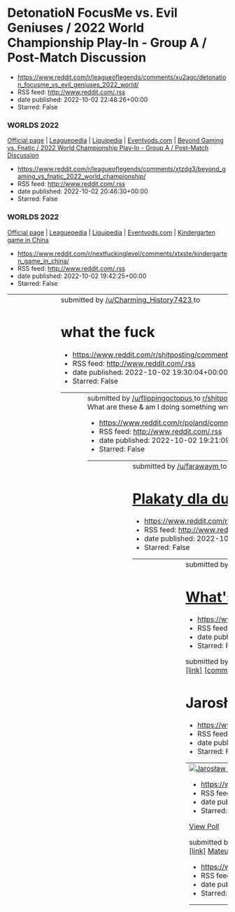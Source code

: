 # DetonatioN FocusMe vs. Evil Geniuses / 2022 World Championship Play-In - Group A / Post-Match Discussion
 - https://www.reddit.com/r/leagueoflegends/comments/xu2agc/detonation_focusme_vs_evil_geniuses_2022_world/
 - RSS feed: http://www.reddit.com/.rss
 - date published: 2022-10-02 22:48:26+00:00
 - Starred: False

<!-- SC_OFF --><div class="md"><h3>WORLDS 2022</h3> <p><a href="https://watch.lolesports.com/">Official page</a> | <a href="https://lol.fandom.com/wiki/2022_Season_World_Championship/Play-In">Leaguepedia</a> | <a href="https://liquipedia.net/leagueoflegends/World_Championship/2022">Liquipedia</a> | <a href="https://eventvods.com/featured/lol?utm_source=reddit&amp;utm_medium=subreddit&amp;utm_campaign=post_match_threads">Eventvods.com</a> | <a href="http://lol.gamepedia.com/New_To_League/Welcome"

# Beyond Gaming vs. Fnatic / 2022 World Championship Play-In - Group A / Post-Match Discussion
 - https://www.reddit.com/r/leagueoflegends/comments/xtzdg3/beyond_gaming_vs_fnatic_2022_world_championship/
 - RSS feed: http://www.reddit.com/.rss
 - date published: 2022-10-02 20:46:30+00:00
 - Starred: False

<!-- SC_OFF --><div class="md"><h3>WORLDS 2022</h3> <p><a href="https://watch.lolesports.com/">Official page</a> | <a href="https://lol.fandom.com/wiki/2022_Season_World_Championship/Play-In">Leaguepedia</a> | <a href="https://liquipedia.net/leagueoflegends/World_Championship/2022">Liquipedia</a> | <a href="https://eventvods.com/featured/lol?utm_source=reddit&amp;utm_medium=subreddit&amp;utm_campaign=post_match_threads">Eventvods.com</a> | <a href="http://lol.gamepedia.com/New_To_League/Welcome"

# Kindergarten game in China
 - https://www.reddit.com/r/nextfuckinglevel/comments/xtxste/kindergarten_game_in_china/
 - RSS feed: http://www.reddit.com/.rss
 - date published: 2022-10-02 19:42:25+00:00
 - Starred: False

<table> <tr><td> <a href="https://www.reddit.com/r/nextfuckinglevel/comments/xtxste/kindergarten_game_in_china/"> <img alt="Kindergarten game in China" src="https://external-preview.redd.it/GRbbirvIbHqkTXwXq5NbzINJXzc19e3wpSuQ4JT-2ks.png?width=320&amp;crop=smart&amp;auto=webp&amp;s=1e1c05de233e26daf8970d3f90057f33a0dfa0f8" title="Kindergarten game in China" /> </a> </td><td> &#32; submitted by &#32; <a href="https://www.reddit.com/user/Charming_History7423"> /u/Charming_History7423 </a> &#32; to

# what the fuck
 - https://www.reddit.com/r/shitposting/comments/xtxhrn/what_the_fuck/
 - RSS feed: http://www.reddit.com/.rss
 - date published: 2022-10-02 19:30:04+00:00
 - Starred: False

<table> <tr><td> <a href="https://www.reddit.com/r/shitposting/comments/xtxhrn/what_the_fuck/"> <img alt="what the fuck" src="https://preview.redd.it/9wudwwq82gr91.jpg?width=640&amp;crop=smart&amp;auto=webp&amp;s=8f28fdb2c731f85a13568bcdc219e23a39396b05" title="what the fuck" /> </a> </td><td> &#32; submitted by &#32; <a href="https://www.reddit.com/user/flippingoctopus"> /u/flippingoctopus </a> &#32; to &#32; <a href="https://www.reddit.com/r/shitposting/"> r/shitposting </a> <br /> <span><a hr

# What are these & am I doing something wrong?
 - https://www.reddit.com/r/poland/comments/xtxa1a/what_are_these_am_i_doing_something_wrong/
 - RSS feed: http://www.reddit.com/.rss
 - date published: 2022-10-02 19:21:09+00:00
 - Starred: False

<table> <tr><td> <a href="https://www.reddit.com/r/poland/comments/xtxa1a/what_are_these_am_i_doing_something_wrong/"> <img alt="What are these &amp; am I doing something wrong?" src="https://b.thumbs.redditmedia.com/-GjMpLMTIZwzzzEsfsWJRvv9-NP-XuFxU_aKmj4telo.jpg" title="What are these &amp; am I doing something wrong?" /> </a> </td><td> &#32; submitted by &#32; <a href="https://www.reddit.com/user/farawaym"> /u/farawaym </a> &#32; to &#32; <a href="https://www.reddit.com/r/poland/"> r/poland <

# Plakaty dla dumnych abstynentów i abstynentek
 - https://www.reddit.com/r/Polska/comments/xtx22d/plakaty_dla_dumnych_abstynentów_i_abstynentek/
 - RSS feed: http://www.reddit.com/.rss
 - date published: 2022-10-02 19:11:59+00:00
 - Starred: False

<table> <tr><td> <a href="https://www.reddit.com/r/Polska/comments/xtx22d/plakaty_dla_dumnych_abstynentów_i_abstynentek/"> <img alt="Plakaty dla dumnych abstynentów i abstynentek" src="https://b.thumbs.redditmedia.com/-wUcU9tPZXYYlAN6UtNOqhyu52ZKYM9GdZsotsxX9kg.jpg" title="Plakaty dla dumnych abstynentów i abstynentek" /> </a> </td><td> &#32; submitted by &#32; <a href="https://www.reddit.com/user/Olilord5020"> /u/Olilord5020 </a> &#32; to &#32; <a href="https://www.reddit.com/r/Polska/"> r/Pols

# What's it like being an atheist in Poland?
 - https://www.reddit.com/r/poland/comments/xtwyyg/whats_it_like_being_an_atheist_in_poland/
 - RSS feed: http://www.reddit.com/.rss
 - date published: 2022-10-02 19:08:48+00:00
 - Starred: False

&#32; submitted by &#32; <a href="https://www.reddit.com/user/vukr0nz"> /u/vukr0nz </a> &#32; to &#32; <a href="https://www.reddit.com/r/poland/"> r/poland </a> <br /> <span><a href="https://www.reddit.com/r/poland/comments/xtwyyg/whats_it_like_being_an_atheist_in_poland/">[link]</a></span> &#32; <span><a href="https://www.reddit.com/r/poland/comments/xtwyyg/whats_it_like_being_an_atheist_in_poland/">[comments]</a></span>

# Jarosław Kaczyński: Sikorski zostanie rozliczony, kiedy w Polsce zostanie przywrócona praworządność
 - https://www.reddit.com/r/Polska/comments/xtw1zf/jarosław_kaczyński_sikorski_zostanie_rozliczony/
 - RSS feed: http://www.reddit.com/.rss
 - date published: 2022-10-02 18:31:23+00:00
 - Starred: False

<table> <tr><td> <a href="https://www.reddit.com/r/Polska/comments/xtw1zf/jarosław_kaczyński_sikorski_zostanie_rozliczony/"> <img alt="Jarosław Kaczyński: Sikorski zostanie rozliczony, kiedy w Polsce zostanie przywrócona praworządność" src="https://external-preview.redd.it/VgMFsHjtEZpJHtTx-ScWzQ8fcCReV9CTVeL1WaKyCzI.jpg?width=640&amp;crop=smart&amp;auto=webp&amp;s=8c861fc35b144ccee0ef0834212e32747b6fe12d" title="Jarosław Kaczyński: Sikorski zostanie rozliczony, kiedy w Polsce zostanie przywrócon

# Jak często zmieniacie swoje telefony na nowsze/lepsze modele?
 - https://www.reddit.com/r/Polska/comments/xtvzma/jak_często_zmieniacie_swoje_telefony_na/
 - RSS feed: http://www.reddit.com/.rss
 - date published: 2022-10-02 18:28:47+00:00
 - Starred: False

<!-- SC_OFF --><div class="md"><p><a href="https://www.reddit.com/poll/xtvzma">View Poll</a></p> </div><!-- SC_ON --> &#32; submitted by &#32; <a href="https://www.reddit.com/user/Real-Lifeguard2889"> /u/Real-Lifeguard2889 </a> &#32; to &#32; <a href="https://www.reddit.com/r/Polska/"> r/Polska </a> <br /> <span><a href="https://www.reddit.com/r/Polska/comments/xtvzma/jak_często_zmieniacie_swoje_telefony_na/">[link]</a></span> &#32; <span><a href="https://www.reddit.com/r/Polska/comments/xtvzma/

# Mateusz Araszkiewicz ogłosił właśnie odejście z TVGRY [*]
 - https://www.reddit.com/r/TVGRYpl/comments/xtv4go/mateusz_araszkiewicz_ogłosił_właśnie_odejście_z/
 - RSS feed: http://www.reddit.com/.rss
 - date published: 2022-10-02 17:54:07+00:00
 - Starred: False

<table> <tr><td> <a href="https://www.reddit.com/r/TVGRYpl/comments/xtv4go/mateusz_araszkiewicz_ogłosił_właśnie_odejście_z/"> <img alt="Mateusz Araszkiewicz ogłosił właśnie odejście z TVGRY [*]" src="https://preview.redd.it/rej558ylkfr91.png?width=640&amp;crop=smart&amp;auto=webp&amp;s=819155cea0d08fc831e1533a5869959c25d8cd0d" title="Mateusz Araszkiewicz ogłosił właśnie odejście z TVGRY [*]" /> </a> </td><td> &#32; submitted by &#32; <a href="https://www.reddit.com/user/Eddie_The_White_Bear"> /u

# Holy shit...
 - https://www.reddit.com/r/Grimdank/comments/xtuyvp/holy_shit/
 - RSS feed: http://www.reddit.com/.rss
 - date published: 2022-10-02 17:47:56+00:00
 - Starred: False

&#32; submitted by &#32; <a href="https://www.reddit.com/user/Nick3xtreme"> /u/Nick3xtreme </a> &#32; to &#32; <a href="https://www.reddit.com/r/Grimdank/"> r/Grimdank </a> <br /> <span><a href="https://i.redd.it/73ixmep0kfr91.jpg">[link]</a></span> &#32; <span><a href="https://www.reddit.com/r/Grimdank/comments/xtuyvp/holy_shit/">[comments]</a></span>

# One reprimand, one five-second time penalty for Perez and he keeps the win
 - https://www.reddit.com/r/formula1/comments/xtuxe9/one_reprimand_one_fivesecond_time_penalty_for/
 - RSS feed: http://www.reddit.com/.rss
 - date published: 2022-10-02 17:46:12+00:00
 - Starred: False

<table> <tr><td> <a href="https://www.reddit.com/r/formula1/comments/xtuxe9/one_reprimand_one_fivesecond_time_penalty_for/"> <img alt="One reprimand, one five-second time penalty for Perez and he keeps the win" src="https://b.thumbs.redditmedia.com/XvFQC5EQgPt6_brmaNE336GlAkSeJM7JgresxGBYf2g.jpg" title="One reprimand, one five-second time penalty for Perez and he keeps the win" /> </a> </td><td> &#32; submitted by &#32; <a href="https://www.reddit.com/user/glenn1812"> /u/glenn1812 </a> &#32; to 

# Route is taking place in Kherson. Russian line has collapsed... AGAIN!
 - https://www.reddit.com/r/ukraine/comments/xtt8jy/route_is_taking_place_in_kherson_russian_line_has/
 - RSS feed: http://www.reddit.com/.rss
 - date published: 2022-10-02 16:37:08+00:00
 - Starred: False

<table> <tr><td> <a href="https://www.reddit.com/r/ukraine/comments/xtt8jy/route_is_taking_place_in_kherson_russian_line_has/"> <img alt="Route is taking place in Kherson. Russian line has collapsed... AGAIN!" src="https://preview.redd.it/jtwacexa7fr91.png?width=320&amp;crop=smart&amp;auto=webp&amp;s=2ff12137abc2f5d406310d882e59466fda3258ff" title="Route is taking place in Kherson. Russian line has collapsed... AGAIN!" /> </a> </td><td> &#32; submitted by &#32; <a href="https://www.reddit.com/us

# breaking news
 - https://www.reddit.com/r/whenthe/comments/xtt8is/breaking_news/
 - RSS feed: http://www.reddit.com/.rss
 - date published: 2022-10-02 16:37:06+00:00
 - Starred: False

<table> <tr><td> <a href="https://www.reddit.com/r/whenthe/comments/xtt8is/breaking_news/"> <img alt="breaking news" src="https://preview.redd.it/q1vf95uc7fr91.gif?width=320&amp;crop=smart&amp;s=0062ca76780a915c5868d51871050a791471b8a4" title="breaking news" /> </a> </td><td> &#32; submitted by &#32; <a href="https://www.reddit.com/user/martonon"> /u/martonon </a> &#32; to &#32; <a href="https://www.reddit.com/r/whenthe/"> r/whenthe </a> <br /> <span><a href="https://i.redd.it/q1vf95uc7fr91.gif"

# You get 100 million dollars, but you must make one species extinct. What do you do?
 - https://www.reddit.com/r/AskReddit/comments/xtrf1b/you_get_100_million_dollars_but_you_must_make_one/
 - RSS feed: http://www.reddit.com/.rss
 - date published: 2022-10-02 15:22:00+00:00
 - Starred: False

&#32; submitted by &#32; <a href="https://www.reddit.com/user/UltimateDiscordMod"> /u/UltimateDiscordMod </a> &#32; to &#32; <a href="https://www.reddit.com/r/AskReddit/"> r/AskReddit </a> <br /> <span><a href="https://www.reddit.com/r/AskReddit/comments/xtrf1b/you_get_100_million_dollars_but_you_must_make_one/">[link]</a></span> &#32; <span><a href="https://www.reddit.com/r/AskReddit/comments/xtrf1b/you_get_100_million_dollars_but_you_must_make_one/">[comments]</a></span>

# macie jakieś snaki????
 - https://www.reddit.com/r/okkolegauposledzony/comments/xtrdja/macie_jakieś_snaki/
 - RSS feed: http://www.reddit.com/.rss
 - date published: 2022-10-02 15:20:15+00:00
 - Starred: False

<table> <tr><td> <a href="https://www.reddit.com/r/okkolegauposledzony/comments/xtrdja/macie_jakieś_snaki/"> <img alt="macie jakieś snaki????" src="https://preview.redd.it/mz4fukh7ter91.png?width=640&amp;crop=smart&amp;auto=webp&amp;s=8114333f77683084c1f20548a796a739aa53cd72" title="macie jakieś snaki????" /> </a> </td><td> &#32; submitted by &#32; <a href="https://www.reddit.com/user/BavilGravlax"> /u/BavilGravlax </a> &#32; to &#32; <a href="https://www.reddit.com/r/okkolegauposledzony/"> r/ok

# they will be missed
 - https://www.reddit.com/r/memes/comments/xtr9sg/they_will_be_missed/
 - RSS feed: http://www.reddit.com/.rss
 - date published: 2022-10-02 15:15:33+00:00
 - Starred: False

<table> <tr><td> <a href="https://www.reddit.com/r/memes/comments/xtr9sg/they_will_be_missed/"> <img alt="they will be missed" src="https://preview.redd.it/m0a4ofttser91.jpg?width=320&amp;crop=smart&amp;auto=webp&amp;s=bd6592ba778fda150938f9b6500ab832aff51011" title="they will be missed" /> </a> </td><td> &#32; submitted by &#32; <a href="https://www.reddit.com/user/Chef_MungDaal"> /u/Chef_MungDaal </a> &#32; to &#32; <a href="https://www.reddit.com/r/memes/"> r/memes </a> <br /> <span><a href="

# Bike brake checks a car
 - https://www.reddit.com/r/IdiotsInCars/comments/xtqtut/bike_brake_checks_a_car/
 - RSS feed: http://www.reddit.com/.rss
 - date published: 2022-10-02 14:56:59+00:00
 - Starred: False

<table> <tr><td> <a href="https://www.reddit.com/r/IdiotsInCars/comments/xtqtut/bike_brake_checks_a_car/"> <img alt="Bike brake checks a car" src="https://external-preview.redd.it/SJ9MXkvWT2IOlhOOjajLiEPaTImTLqDBvndT-kdIobY.png?width=320&amp;crop=smart&amp;auto=webp&amp;s=b98f2e121f240abb1a95a82348a0243d53ad28bc" title="Bike brake checks a car" /> </a> </td><td> &#32; submitted by &#32; <a href="https://www.reddit.com/user/quizface"> /u/quizface </a> &#32; to &#32; <a href="https://www.reddit.co

# CRIKEY!
 - https://www.reddit.com/r/formuladank/comments/xtqtt6/crikey/
 - RSS feed: http://www.reddit.com/.rss
 - date published: 2022-10-02 14:56:55+00:00
 - Starred: False

<table> <tr><td> <a href="https://www.reddit.com/r/formuladank/comments/xtqtt6/crikey/"> <img alt="CRIKEY!" src="https://preview.redd.it/heqgdqdgper91.jpg?width=640&amp;crop=smart&amp;auto=webp&amp;s=dcb6f6f1f49f1a241d18c39a85c3888c82aeed26" title="CRIKEY!" /> </a> </td><td> &#32; submitted by &#32; <a href="https://www.reddit.com/user/rakmeister_12"> /u/rakmeister_12 </a> &#32; to &#32; <a href="https://www.reddit.com/r/formuladank/"> r/formuladank </a> <br /> <span><a href="https://i.redd.it/h

# ‘Where did they disappear to?’: Russian MP says 1.5 mln military uniforms are missing
 - https://www.reddit.com/r/worldnews/comments/xtqtq6/where_did_they_disappear_to_russian_mp_says_15/
 - RSS feed: http://www.reddit.com/.rss
 - date published: 2022-10-02 14:56:48+00:00
 - Starred: False

&#32; submitted by &#32; <a href="https://www.reddit.com/user/Straight_Ad2258"> /u/Straight_Ad2258 </a> &#32; to &#32; <a href="https://www.reddit.com/r/worldnews/"> r/worldnews </a> <br /> <span><a href="https://novayagazeta.eu/articles/2022/10/02/where-did-they-disappear-to-russian-local-pm-says-1-5-mln-military-uniforms-are-missing-news">[link]</a></span> &#32; <span><a href="https://www.reddit.com/r/worldnews/comments/xtqtq6/where_did_they_disappear_to_russian_mp_says_15/">[comments]</a></sp

# Showcase of a smart sprinkler putting out a fire.
 - https://www.reddit.com/r/interestingasfuck/comments/xtqt0s/showcase_of_a_smart_sprinkler_putting_out_a_fire/
 - RSS feed: http://www.reddit.com/.rss
 - date published: 2022-10-02 14:55:53+00:00
 - Starred: False

<table> <tr><td> <a href="https://www.reddit.com/r/interestingasfuck/comments/xtqt0s/showcase_of_a_smart_sprinkler_putting_out_a_fire/"> <img alt="Showcase of a smart sprinkler putting out a fire." src="https://external-preview.redd.it/2zPiM2Yvvb-J4S2ZDbKS3tmak08r4MNqjND-ugW5FKM.png?width=640&amp;crop=smart&amp;auto=webp&amp;s=099e035dc08e2605c880cf99975d4593afdd7230" title="Showcase of a smart sprinkler putting out a fire." /> </a> </td><td> &#32; submitted by &#32; <a href="https://www.reddit.

# Russell: "Schumacher's defending like its the race of his life, crikey"
 - https://www.reddit.com/r/formula1/comments/xtqsao/russell_schumachers_defending_like_its_the_race/
 - RSS feed: http://www.reddit.com/.rss
 - date published: 2022-10-02 14:54:57+00:00
 - Starred: False

&#32; submitted by &#32; <a href="https://www.reddit.com/user/magony"> /u/magony </a> &#32; to &#32; <a href="https://www.reddit.com/r/formula1/"> r/formula1 </a> <br /> <span><a href="https://streamja.com/yaqZo">[link]</a></span> &#32; <span><a href="https://www.reddit.com/r/formula1/comments/xtqsao/russell_schumachers_defending_like_its_the_race/">[comments]</a></span>

# Do Polish people consider France to be an ally?
 - https://www.reddit.com/r/poland/comments/xtpsgq/do_polish_people_consider_france_to_be_an_ally/
 - RSS feed: http://www.reddit.com/.rss
 - date published: 2022-10-02 14:10:52+00:00
 - Starred: False

&#32; submitted by &#32; <a href="https://www.reddit.com/user/muffbuster2"> /u/muffbuster2 </a> &#32; to &#32; <a href="https://www.reddit.com/r/poland/"> r/poland </a> <br /> <span><a href="https://www.reddit.com/r/poland/comments/xtpsgq/do_polish_people_consider_france_to_be_an_ally/">[link]</a></span> &#32; <span><a href="https://www.reddit.com/r/poland/comments/xtpsgq/do_polish_people_consider_france_to_be_an_ally/">[comments]</a></span>

# :(
 - https://www.reddit.com/r/shitposting/comments/xtpql7/_/
 - RSS feed: http://www.reddit.com/.rss
 - date published: 2022-10-02 14:08:36+00:00
 - Starred: False

<table> <tr><td> <a href="https://www.reddit.com/r/shitposting/comments/xtpql7/_/"> <img alt=":(" src="https://preview.redd.it/6xslq0pvger91.png?width=640&amp;crop=smart&amp;auto=webp&amp;s=3840f779755d0d76a051eaa30f2bc544080cd092" title=":(" /> </a> </td><td> &#32; submitted by &#32; <a href="https://www.reddit.com/user/Mikeisepicc"> /u/Mikeisepicc </a> &#32; to &#32; <a href="https://www.reddit.com/r/shitposting/"> r/shitposting </a> <br /> <span><a href="https://i.redd.it/6xslq0pvger91.png">[

# holesum
 - https://www.reddit.com/r/shitposting/comments/xtpe42/holesum/
 - RSS feed: http://www.reddit.com/.rss
 - date published: 2022-10-02 13:53:52+00:00
 - Starred: False

&#32; submitted by &#32; <a href="https://www.reddit.com/user/Shinzo_17"> /u/Shinzo_17 </a> &#32; to &#32; <a href="https://www.reddit.com/r/shitposting/"> r/shitposting </a> <br /> <span><a href="https://v.redd.it/9gfdbpc9eer91">[link]</a></span> &#32; <span><a href="https://www.reddit.com/r/shitposting/comments/xtpe42/holesum/">[comments]</a></span>

# Moderator w bazie
 - https://www.reddit.com/r/Polska_wpz/comments/xtpd8b/moderator_w_bazie/
 - RSS feed: http://www.reddit.com/.rss
 - date published: 2022-10-02 13:52:47+00:00
 - Starred: False

<table> <tr><td> <a href="https://www.reddit.com/r/Polska_wpz/comments/xtpd8b/moderator_w_bazie/"> <img alt="Moderator w bazie" src="https://preview.redd.it/oinw9gszder91.gif?width=216&amp;crop=smart&amp;s=3d3c7fd95142b3170bb373d0a6437b302285746e" title="Moderator w bazie" /> </a> </td><td> &#32; submitted by &#32; <a href="https://www.reddit.com/user/HappyAd6201"> /u/HappyAd6201 </a> &#32; to &#32; <a href="https://www.reddit.com/r/Polska_wpz/"> r/Polska_wpz </a> <br /> <span><a href="https://i

# Puro_irl
 - https://www.reddit.com/r/furry_irl/comments/xtosmt/puro_irl/
 - RSS feed: http://www.reddit.com/.rss
 - date published: 2022-10-02 13:26:48+00:00
 - Starred: False

<table> <tr><td> <a href="https://www.reddit.com/r/furry_irl/comments/xtosmt/puro_irl/"> <img alt="Puro_irl" src="https://preview.redd.it/899gaw5f9er91.jpg?width=640&amp;crop=smart&amp;auto=webp&amp;s=0c87ddada4e06fe52384fc0f1f4a3ed09b6df99c" title="Puro_irl" /> </a> </td><td> &#32; submitted by &#32; <a href="https://www.reddit.com/user/PuroTheBlackLatex"> /u/PuroTheBlackLatex </a> &#32; to &#32; <a href="https://www.reddit.com/r/furry_irl/"> r/furry_irl </a> <br /> <span><a href="https://i.red

# Bredni Kaczyńskiego ciąg dalszy. Tym razem oskarża lewicę o inwazję na Ukrainę
 - https://www.reddit.com/r/Polska/comments/xtnsys/bredni_kaczyńskiego_ciąg_dalszy_tym_razem_oskarża/
 - RSS feed: http://www.reddit.com/.rss
 - date published: 2022-10-02 12:39:17+00:00
 - Starred: False

<table> <tr><td> <a href="https://www.reddit.com/r/Polska/comments/xtnsys/bredni_kaczyńskiego_ciąg_dalszy_tym_razem_oskarża/"> <img alt="Bredni Kaczyńskiego ciąg dalszy. Tym razem oskarża lewicę o inwazję na Ukrainę" src="https://preview.redd.it/7e36v8r60er91.png?width=320&amp;crop=smart&amp;auto=webp&amp;s=b195bc463e5f88004c65b5497f9c06bbe9f175fb" title="Bredni Kaczyńskiego ciąg dalszy. Tym razem oskarża lewicę o inwazję na Ukrainę" /> </a> </td><td> &#32; submitted by &#32; <a href="https://ww

# Goodbye Damage Doomfist. You were the true embodiment of a fighting game character in Overwatch. Your combos will be remembered forever.
 - https://www.reddit.com/r/Overwatch/comments/xtnsk1/goodbye_damage_doomfist_you_were_the_true/
 - RSS feed: http://www.reddit.com/.rss
 - date published: 2022-10-02 12:38:44+00:00
 - Starred: False

<table> <tr><td> <a href="https://www.reddit.com/r/Overwatch/comments/xtnsk1/goodbye_damage_doomfist_you_were_the_true/"> <img alt="Goodbye Damage Doomfist. You were the true embodiment of a fighting game character in Overwatch. Your combos will be remembered forever." src="https://preview.redd.it/9abz0mxs0er91.jpg?width=640&amp;crop=smart&amp;auto=webp&amp;s=5ea1c3a6344e792e209dbda379249a0426089bac" title="Goodbye Damage Doomfist. You were the true embodiment of a fighting game character in Ove

# Loved Rebels - but come on animation team
 - https://www.reddit.com/r/PrequelMemes/comments/xtnglc/loved_rebels_but_come_on_animation_team/
 - RSS feed: http://www.reddit.com/.rss
 - date published: 2022-10-02 12:21:56+00:00
 - Starred: False

<table> <tr><td> <a href="https://www.reddit.com/r/PrequelMemes/comments/xtnglc/loved_rebels_but_come_on_animation_team/"> <img alt="Loved Rebels - but come on animation team" src="https://preview.redd.it/xiutumyuxdr91.jpg?width=640&amp;crop=smart&amp;auto=webp&amp;s=d784197b92f0bfe5bcf2dedb10711cf06de05795" title="Loved Rebels - but come on animation team" /> </a> </td><td> &#32; submitted by &#32; <a href="https://www.reddit.com/user/Donkey_Don"> /u/Donkey_Don </a> &#32; to &#32; <a href="http

# aborcja - moje myśli
 - https://www.reddit.com/r/Polska/comments/xtnfpw/aborcja_moje_myśli/
 - RSS feed: http://www.reddit.com/.rss
 - date published: 2022-10-02 12:20:49+00:00
 - Starred: False

<!-- SC_OFF --><div class="md"><p>hej, są to moje poglądy na temat aborcji i trochę takie wyżalenie się. ostatnia afera z ankietą i komentarzami o aborcji przypomniały mi pewną historię mojego wujka, długa historia ale ja nie o tym.</p> <p>Czy aborcja w ogóle powinna być według mnie? - tak, i to bardzo rozszerzona, do 16 tygodnia, za pozwoleniem (edit: napisałem to nawet nie wiem czemu, chodziło mi o tym by ojciec wiedział o aborcji, przepraszam bardzo) ojca (jeśli ojciec nadal jest z matką i dz

# It just hits different :(
 - https://www.reddit.com/r/memes/comments/xtnar3/it_just_hits_different/
 - RSS feed: http://www.reddit.com/.rss
 - date published: 2022-10-02 12:13:55+00:00
 - Starred: False

<table> <tr><td> <a href="https://www.reddit.com/r/memes/comments/xtnar3/it_just_hits_different/"> <img alt="It just hits different :(" src="https://preview.redd.it/dm1v0udfwdr91.jpg?width=320&amp;crop=smart&amp;auto=webp&amp;s=896f3636a52f612cc5a737e629e46ad6ae652f59" title="It just hits different :(" /> </a> </td><td> &#32; submitted by &#32; <a href="https://www.reddit.com/user/handsomtrain270"> /u/handsomtrain270 </a> &#32; to &#32; <a href="https://www.reddit.com/r/memes/"> r/memes </a> <br

# [Will Buxton] What’s the point in having wet tyres if wet race starts are always delayed by the FIA until the track is so dry you don’t need to use them?
 - https://www.reddit.com/r/formula1/comments/xtn8zn/will_buxton_whats_the_point_in_having_wet_tyres/
 - RSS feed: http://www.reddit.com/.rss
 - date published: 2022-10-02 12:11:24+00:00
 - Starred: False

<table> <tr><td> <a href="https://www.reddit.com/r/formula1/comments/xtn8zn/will_buxton_whats_the_point_in_having_wet_tyres/"> <img alt="[Will Buxton] What’s the point in having wet tyres if wet race starts are always delayed by the FIA until the track is so dry you don’t need to use them?" src="https://external-preview.redd.it/Zt-MtOxlqyWH1ttPIi08ZlidUZR1E4fNl4y3mocnrJ8.jpg?width=108&amp;crop=smart&amp;auto=webp&amp;s=4c75cdfdb4479f1f8065393019e8f7fedf283b97" title="[Will Buxton] What’s the poi

# Jak pozbyć się rowerzystów z chodników i jezdni?
 - https://www.reddit.com/r/Polska/comments/xtn6mm/jak_pozbyć_się_rowerzystów_z_chodników_i_jezdni/
 - RSS feed: http://www.reddit.com/.rss
 - date published: 2022-10-02 12:07:58+00:00
 - Starred: False

<table> <tr><td> <a href="https://www.reddit.com/r/Polska/comments/xtn6mm/jak_pozbyć_się_rowerzystów_z_chodników_i_jezdni/"> <img alt="Jak pozbyć się rowerzystów z chodników i jezdni?" src="https://preview.redd.it/r6eiu8wcvdr91.jpg?width=640&amp;crop=smart&amp;auto=webp&amp;s=662a2f6831c21645dd74a2d62e0fe25cf2b2fb40" title="Jak pozbyć się rowerzystów z chodników i jezdni?" /> </a> </td><td> &#32; submitted by &#32; <a href="https://www.reddit.com/user/ligoeris"> /u/ligoeris </a> &#32; to &#32; <

# [@adamcooperF1] . It's set to be a timed race and we won't get the full distance
 - https://www.reddit.com/r/formula1/comments/xtn65m/adamcooperf1_its_set_to_be_a_timed_race_and_we/
 - RSS feed: http://www.reddit.com/.rss
 - date published: 2022-10-02 12:07:16+00:00
 - Starred: False

<table> <tr><td> <a href="https://www.reddit.com/r/formula1/comments/xtn65m/adamcooperf1_its_set_to_be_a_timed_race_and_we/"> <img alt="[@adamcooperF1] . It's set to be a timed race and we won't get the full distance" src="https://external-preview.redd.it/ri3qnNlK-BMsU7tkt9nnOtn177231sSk6KeWKFLcatY.jpg?width=108&amp;crop=smart&amp;auto=webp&amp;s=9bf187edbf9843d73502c6c50f44c3b32155be17" title="[@adamcooperF1] . It's set to be a timed race and we won't get the full distance" /> </a> </td><td> &#

# When you are working for a Startup that cannot afford IDE licenses
 - https://www.reddit.com/r/ProgrammerHumor/comments/xtn292/when_you_are_working_for_a_startup_that_cannot/
 - RSS feed: http://www.reddit.com/.rss
 - date published: 2022-10-02 12:01:42+00:00
 - Starred: False

<table> <tr><td> <a href="https://www.reddit.com/r/ProgrammerHumor/comments/xtn292/when_you_are_working_for_a_startup_that_cannot/"> <img alt="When you are working for a Startup that cannot afford IDE licenses" src="https://preview.redd.it/re606h45udr91.gif?width=320&amp;crop=smart&amp;s=fbec3d9c414408fd8231683098736cdc33f35276" title="When you are working for a Startup that cannot afford IDE licenses" /> </a> </td><td> &#32; submitted by &#32; <a href="https://www.reddit.com/user/pjs_sudo"> /u/

# dzien swira
 - https://www.reddit.com/r/okkolegauposledzony/comments/xtmx83/dzien_swira/
 - RSS feed: http://www.reddit.com/.rss
 - date published: 2022-10-02 11:54:41+00:00
 - Starred: False

<table> <tr><td> <a href="https://www.reddit.com/r/okkolegauposledzony/comments/xtmx83/dzien_swira/"> <img alt="dzien swira" src="https://external-preview.redd.it/Qu1-F_Y79Ula3sxL51vuwyxpiJvUFVpCIaCTFwJ9vpk.png?width=640&amp;crop=smart&amp;auto=webp&amp;s=ab6a6f64e97a18ee59a7d58ff560a54c8bbf82e2" title="dzien swira" /> </a> </td><td> &#32; submitted by &#32; <a href="https://www.reddit.com/user/Mackelowsky"> /u/Mackelowsky </a> &#32; to &#32; <a href="https://www.reddit.com/r/okkolegauposledzony

# Nowy rekord 1h i 33min
 - https://www.reddit.com/r/Polska_wpz/comments/xtmura/nowy_rekord_1h_i_33min/
 - RSS feed: http://www.reddit.com/.rss
 - date published: 2022-10-02 11:50:53+00:00
 - Starred: False

<table> <tr><td> <a href="https://www.reddit.com/r/Polska_wpz/comments/xtmura/nowy_rekord_1h_i_33min/"> <img alt="Nowy rekord 1h i 33min" src="https://external-preview.redd.it/VaYkGLMBEyYdur_9yM9qJnvBhYqsY0zrbul-HLj_nto.png?width=640&amp;crop=smart&amp;auto=webp&amp;s=21aaaf1927130d8f79bca6d4d975c46dde6bcd28" title="Nowy rekord 1h i 33min" /> </a> </td><td> &#32; submitted by &#32; <a href="https://www.reddit.com/user/Joegamer123"> /u/Joegamer123 </a> &#32; to &#32; <a href="https://www.reddit.c

# 2022 Singapore Grand Prix - Race Discussion
 - https://www.reddit.com/r/formula1/comments/xtmrdn/2022_singapore_grand_prix_race_discussion/
 - RSS feed: http://www.reddit.com/.rss
 - date published: 2022-10-02 11:45:44+00:00
 - Starred: False

<!-- SC_OFF --><div class="md"><h3>ROUND 17: Singapore 🇸🇬</h3> <table><thead> <tr> <th align="center">FORMULA 1 SINGAPORE GRAND PRIX 2022</th> </tr> </thead><tbody> <tr> <td align="center">Fri 30 Sep - Sun 2 Oct</td> </tr> <tr> <td align="center">Singapore</td> </tr> </tbody></table> <table><thead> <tr> <th>Session</th> <th>UTC</th> </tr> </thead><tbody> <tr> <td>Free Practice 1</td> <td>Fri 10:00</td> </tr> <tr> <td>Free Practice 2</td> <td>Fri 13:00</td> </tr> <tr> <td>Free Practice 3</td> <td

# Może odrobinę spóźniony na imprezę ale chyba nadal śmieszne
 - https://www.reddit.com/r/Polska/comments/xtmmt6/może_odrobinę_spóźniony_na_imprezę_ale_chyba/
 - RSS feed: http://www.reddit.com/.rss
 - date published: 2022-10-02 11:39:00+00:00
 - Starred: False

<table> <tr><td> <a href="https://www.reddit.com/r/Polska/comments/xtmmt6/może_odrobinę_spóźniony_na_imprezę_ale_chyba/"> <img alt="Może odrobinę spóźniony na imprezę ale chyba nadal śmieszne" src="https://preview.redd.it/uyjcz717qdr91.jpg?width=640&amp;crop=smart&amp;auto=webp&amp;s=a47f1afe809238f25ecd6885458356ca81de1ade" title="Może odrobinę spóźniony na imprezę ale chyba nadal śmieszne" /> </a> </td><td> &#32; submitted by &#32; <a href="https://www.reddit.com/user/Key_Dealer_1762"> /u/Key_

# Kolega prosił żebym dodał
 - https://www.reddit.com/r/poland/comments/xtm3vq/kolega_prosił_żebym_dodał/
 - RSS feed: http://www.reddit.com/.rss
 - date published: 2022-10-02 11:08:45+00:00
 - Starred: False

<table> <tr><td> <a href="https://www.reddit.com/r/poland/comments/xtm3vq/kolega_prosił_żebym_dodał/"> <img alt="Kolega prosił żebym dodał" src="https://b.thumbs.redditmedia.com/_JB8zjC-z-cgek5Ng_MHYmIOJV2nxfA5X8QnqU_sJfU.jpg" title="Kolega prosił żebym dodał" /> </a> </td><td> &#32; to &#32; <a href="https://www.reddit.com/r/poland/"> r/poland </a> <br /> <span><a href="https://www.reddit.com/gallery/xtm3vq">[link]</a></span> &#32; <span><a href="https://www.reddit.com/r/poland/comments/xtm3vq/

# Nahida's E on Sumeru NPCs (via BLANK on Twitter)
 - https://www.reddit.com/r/Genshin_Impact_Leaks/comments/xtm1rg/nahidas_e_on_sumeru_npcs_via_blank_on_twitter/
 - RSS feed: http://www.reddit.com/.rss
 - date published: 2022-10-02 11:05:21+00:00
 - Starred: False

<table> <tr><td> <a href="https://www.reddit.com/r/Genshin_Impact_Leaks/comments/xtm1rg/nahidas_e_on_sumeru_npcs_via_blank_on_twitter/"> <img alt="Nahida's E on Sumeru NPCs (via BLANK on Twitter)" src="https://preview.redd.it/jgu88hz6kdr91.jpg?width=640&amp;crop=smart&amp;auto=webp&amp;s=08213fabf70daf4328ed9c080fcc39772406cd5e" title="Nahida's E on Sumeru NPCs (via BLANK on Twitter)" /> </a> </td><td> &#32; submitted by &#32; <a href="https://www.reddit.com/user/dillycat15"> /u/dillycat15 </a> 

# Drogie ziomeczki, ziomkinie, osoby o innej tożsamości ziomkowskiej
 - https://www.reddit.com/r/Polska/comments/xtlyl6/drogie_ziomeczki_ziomkinie_osoby_o_innej/
 - RSS feed: http://www.reddit.com/.rss
 - date published: 2022-10-02 11:00:19+00:00
 - Starred: False

<!-- SC_OFF --><div class="md"><p>Moderatorzy <a href="https://www.reddit.com/r/Polska">r/Polska</a> planują ankietę na temat niedawnych kontrowersyjnych zmian w interpretacji zasady o mowie nienawiści. Opcja by w tej ankiecie uczestniczyły tylko kobiety została odrzucona więc nie jestem pewien co do jej celu. Nie mogę z czystym sumieniem przykładać ręki do tego, żeby większość głosowała nad prawami człowieka dla mniejszości i z tego powodu odchodzę z pozycji moderatora.</p> <p>Próbowałem odłoży

# Nie byłeś na ostatnim Marszu Niepodległości? Nie? To nie nazywaj się polskim patriotą.
 - https://www.reddit.com/r/Polska/comments/xtly06/nie_byłeś_na_ostatnim_marszu_niepodległości_nie/
 - RSS feed: http://www.reddit.com/.rss
 - date published: 2022-10-02 10:59:46+00:00
 - Starred: False

<table> <tr><td> <a href="https://www.reddit.com/r/Polska/comments/xtly06/nie_byłeś_na_ostatnim_marszu_niepodległości_nie/"> <img alt="Nie byłeś na ostatnim Marszu Niepodległości? Nie? To nie nazywaj się polskim patriotą." src="https://preview.redd.it/2nj1b2n0jdr91.jpg?width=320&amp;crop=smart&amp;auto=webp&amp;s=75f5f9e57820eadb82083edf0ee8296005d0ba67" title="Nie byłeś na ostatnim Marszu Niepodległości? Nie? To nie nazywaj się polskim patriotą." /> </a> </td><td> &#32; submitted by &#32; <a hr

# Lokalne penerstwo
 - https://www.reddit.com/r/Polska/comments/xtljog/lokalne_penerstwo/
 - RSS feed: http://www.reddit.com/.rss
 - date published: 2022-10-02 10:35:23+00:00
 - Starred: False

<!-- SC_OFF --><div class="md"><p>Witam wszystkich ErPolaków</p> <p>Chcę się podzielić moimi odczuciami względem (jak to nazwałem w tytule) lokalnego penerstwa.</p> <p>A mianowicie: Jadę sobie autobusem podmiejskim z Kiekrza do Poznania, droga taka jak zawsze. Aż tu wchodzą jak to mówimy w Poznaniu &quot;penerzy&quot; (nie wiem czy w innych regionach Polski mówi się inaczej).No takie zapijaczone, ubrane w dresy, łyse typy. I od razu zaczynają gadać jacy to Ukraińcy są &quot;idiotami&quot;, &quot

# All 20 drivers together as Alonso celebrates his 350th Grand Prix start!
 - https://www.reddit.com/r/formula1/comments/xtlau8/all_20_drivers_together_as_alonso_celebrates_his/
 - RSS feed: http://www.reddit.com/.rss
 - date published: 2022-10-02 10:20:31+00:00
 - Starred: False

<table> <tr><td> <a href="https://www.reddit.com/r/formula1/comments/xtlau8/all_20_drivers_together_as_alonso_celebrates_his/"> <img alt="All 20 drivers together as Alonso celebrates his 350th Grand Prix start!" src="https://external-preview.redd.it/NNg9muXY372nY5RbUbD20tqE2OCm7WDGh6qWNwyevM8.jpg?width=640&amp;crop=smart&amp;auto=webp&amp;s=6365c4233ca38cfe32c7bf6c22d3120442a7d452" title="All 20 drivers together as Alonso celebrates his 350th Grand Prix start!" /> </a> </td><td> &#32; submitted 

# Footage showing execution of Armenian POWs undoubtedly authentic – [Armenian] Defense Ministry
 - https://www.reddit.com/r/europe/comments/xtl9pk/footage_showing_execution_of_armenian_pows/
 - RSS feed: http://www.reddit.com/.rss
 - date published: 2022-10-02 10:18:44+00:00
 - Starred: False

<table> <tr><td> <a href="https://www.reddit.com/r/europe/comments/xtl9pk/footage_showing_execution_of_armenian_pows/"> <img alt="Footage showing execution of Armenian POWs undoubtedly authentic – [Armenian] Defense Ministry" src="https://external-preview.redd.it/-gDFx0ivor0BT3_Cma04hHDVdvHKcFAmehAbe0RJpY0.jpg?width=640&amp;crop=smart&amp;auto=webp&amp;s=2cc2e9eac116dae94912efa711b8f21909f68301" title="Footage showing execution of Armenian POWs undoubtedly authentic – [Armenian] Defense Ministry

# It’s year 12. My longest ever game just begun. See you in 2000 years
 - https://www.reddit.com/r/eu4/comments/xtl7e2/its_year_12_my_longest_ever_game_just_begun_see/
 - RSS feed: http://www.reddit.com/.rss
 - date published: 2022-10-02 10:14:54+00:00
 - Starred: False

<table> <tr><td> <a href="https://www.reddit.com/r/eu4/comments/xtl7e2/its_year_12_my_longest_ever_game_just_begun_see/"> <img alt="It’s year 12. My longest ever game just begun. See you in 2000 years" src="https://preview.redd.it/pla54q17bdr91.jpg?width=640&amp;crop=smart&amp;auto=webp&amp;s=a768b0cc4b6f95e83df84d01bf0bac77c286c578" title="It’s year 12. My longest ever game just begun. See you in 2000 years" /> </a> </td><td> &#32; submitted by &#32; <a href="https://www.reddit.com/user/Dominus

# A za Tuska...
 - https://www.reddit.com/r/Polska/comments/xtl66a/a_za_tuska/
 - RSS feed: http://www.reddit.com/.rss
 - date published: 2022-10-02 10:12:59+00:00
 - Starred: False

<!-- SC_OFF --><div class="md"><p>Jak jest teraz, każdy wie i nie trzeba tego powtarzać, ale przy każdym głosie krytyki wobec obecnie rządzących pojawia się zawsze kilka głosów przypominających jak to źle było za Tuska. No właśnie, jak było za Tuska? Czy było tak źle, jak mówią? Czy było gorzej, jak twierdzą niektórzy? </p> <p>Jedną z opinii krytycznych wobec rządów platformy było to, jak to nie było żadnych podwyżek płac czy pensji minimalnej i, że &quot; nic nie dawali&quot;. Jak było w rzeczy

# Kolekcja prorosyjskich wypowiedzi Morawieckiego
 - https://www.reddit.com/r/Polska/comments/xtkld4/kolekcja_prorosyjskich_wypowiedzi_morawieckiego/
 - RSS feed: http://www.reddit.com/.rss
 - date published: 2022-10-02 09:39:45+00:00
 - Starred: False

<table> <tr><td> <a href="https://www.reddit.com/r/Polska/comments/xtkld4/kolekcja_prorosyjskich_wypowiedzi_morawieckiego/"> <img alt="Kolekcja prorosyjskich wypowiedzi Morawieckiego" src="https://preview.redd.it/16f1a18p4dr91.jpg?width=640&amp;crop=smart&amp;auto=webp&amp;s=77b1bd400a250699ea7686ca9d5ac7303db1d459" title="Kolekcja prorosyjskich wypowiedzi Morawieckiego" /> </a> </td><td> &#32; submitted by &#32; <a href="https://www.reddit.com/user/DoYouLike_Sand_AsIDo"> /u/DoYouLike_Sand_AsIDo

# girl gets stuck in a washer doing a dare
 - https://www.reddit.com/r/facepalm/comments/xtkgfe/girl_gets_stuck_in_a_washer_doing_a_dare/
 - RSS feed: http://www.reddit.com/.rss
 - date published: 2022-10-02 09:31:41+00:00
 - Starred: False

<table> <tr><td> <a href="https://www.reddit.com/r/facepalm/comments/xtkgfe/girl_gets_stuck_in_a_washer_doing_a_dare/"> <img alt="girl gets stuck in a washer doing a dare" src="https://external-preview.redd.it/q7xIhT8d6aJgBR0nqNwAOJoKFLVX01tOR_uwLfPToAQ.png?width=320&amp;crop=smart&amp;auto=webp&amp;s=f41ad8d7033046fb81625545b50e4e194a592e21" title="girl gets stuck in a washer doing a dare" /> </a> </td><td> &#32; submitted by &#32; <a href="https://www.reddit.com/user/Ok-Turnip-9406"> /u/Ok-Tur

# Rusofobia
 - https://www.reddit.com/r/Polska/comments/xtkg0v/rusofobia/
 - RSS feed: http://www.reddit.com/.rss
 - date published: 2022-10-02 09:31:07+00:00
 - Starred: False

<!-- SC_OFF --><div class="md"><p>Dlaczego zawsze jak czytam/oglądam filmiki na temat wojny w internecie to widzę wylew rusofobii w komentarzach? A jak ktoś pisze że zwykli obywatele przecież nie mają wpływu na to co odwala ich dyktator to zostaje zwyzywany od ruskiego trolla? I tutaj pewnie pojawią się komentarze że większość Rusków popiera putina i wojnę, tak samo można powiedzieć że większość Polaków głosowała na PIS i co to znaczy że WSZYSCY w Polsce popierają rządy PiSu? No nie I ktoś mówił

# characterial representation > aesthetic representation
 - https://www.reddit.com/r/dankmemes/comments/xtk50g/characterial_representation_aesthetic/
 - RSS feed: http://www.reddit.com/.rss
 - date published: 2022-10-02 09:13:07+00:00
 - Starred: False

<table> <tr><td> <a href="https://www.reddit.com/r/dankmemes/comments/xtk50g/characterial_representation_aesthetic/"> <img alt="characterial representation &gt; aesthetic representation" src="https://preview.redd.it/e1fdbvcxzcr91.png?width=640&amp;crop=smart&amp;auto=webp&amp;s=9fb87647d89c8862e4d41936e0064fcc5850184b" title="characterial representation &gt; aesthetic representation" /> </a> </td><td> &#32; submitted by &#32; <a href="https://www.reddit.com/user/Yellogre"> /u/Yellogre </a> &#32;

# ankieta na temat moderatorów r/polska
 - https://www.reddit.com/r/Polska/comments/xtjrs6/ankieta_na_temat_moderatorów_rpolska/
 - RSS feed: http://www.reddit.com/.rss
 - date published: 2022-10-02 08:50:07+00:00
 - Starred: False

<!-- SC_OFF --><div class="md"><p>Co powinno się zrobić z moderatorami R/Polska po ostatniej aferze z komentarzami pod ankietą nt. Aborcji? * - wyjaśnienie Znaleźć najbardziej odpowiedzialnych* - czyli ci którzy najwięcej dali shadowbanów i usunęli komentarze</p> <p><a href="https://www.reddit.com/poll/xtjrs6">View Poll</a></p> </div><!-- SC_ON --> &#32; submitted by &#32; <a href="https://www.reddit.com/user/sierpc"> /u/sierpc </a> &#32; to &#32; <a href="https://www.reddit.com/r/Polska/"> r/Po

# 🇮🇳🇮🇳🇮🇳 stronks
 - https://www.reddit.com/r/memes/comments/xtjo1x/stronks/
 - RSS feed: http://www.reddit.com/.rss
 - date published: 2022-10-02 08:43:16+00:00
 - Starred: False

<table> <tr><td> <a href="https://www.reddit.com/r/memes/comments/xtjo1x/stronks/"> <img alt="🇮🇳🇮🇳🇮🇳 stronks" src="https://preview.redd.it/8o8wx1euucr91.jpg?width=640&amp;crop=smart&amp;auto=webp&amp;s=a40cda68477f2bfaee6d262ec3692f87d6d7a4c8" title="🇮🇳🇮🇳🇮🇳 stronks" /> </a> </td><td> &#32; submitted by &#32; <a href="https://www.reddit.com/user/maq99"> /u/maq99 </a> &#32; to &#32; <a href="https://www.reddit.com/r/memes/"> r/memes </a> <br /> <span><a href="https://i.redd.it/8o8wx1euucr91.jpg">[

# whenthe
 - https://www.reddit.com/r/whenthe/comments/xtjiyn/whenthe/
 - RSS feed: http://www.reddit.com/.rss
 - date published: 2022-10-02 08:34:26+00:00
 - Starred: False

<table> <tr><td> <a href="https://www.reddit.com/r/whenthe/comments/xtjiyn/whenthe/"> <img alt="whenthe" src="https://preview.redd.it/u50xtys0tcr91.gif?width=320&amp;crop=smart&amp;s=ae67f17fbf4e906962abd7152969196a2177eaba" title="whenthe" /> </a> </td><td> &#32; submitted by &#32; <a href="https://www.reddit.com/user/Adorable_Emu_6830"> /u/Adorable_Emu_6830 </a> &#32; to &#32; <a href="https://www.reddit.com/r/whenthe/"> r/whenthe </a> <br /> <span><a href="https://i.redd.it/u50xtys0tcr91.gif"

# Mobile game ads ☕
 - https://www.reddit.com/r/shitposting/comments/xtjg8q/mobile_game_ads/
 - RSS feed: http://www.reddit.com/.rss
 - date published: 2022-10-02 08:29:56+00:00
 - Starred: False

<table> <tr><td> <a href="https://www.reddit.com/r/shitposting/comments/xtjg8q/mobile_game_ads/"> <img alt="Mobile game ads ☕" src="https://external-preview.redd.it/oAhCM5VTz399Y-gRJRXKUs6F-D2nsmd-XgojK9HDkOM.png?width=640&amp;crop=smart&amp;auto=webp&amp;s=b811e776aad49480159d894fa762b64e010ecc99" title="Mobile game ads ☕" /> </a> </td><td> &#32; submitted by &#32; <a href="https://www.reddit.com/user/Moanin123456789"> /u/Moanin123456789 </a> &#32; to &#32; <a href="https://www.reddit.com/r/shi

# Fajny widok
 - https://www.reddit.com/r/Polska_wpz/comments/xtjdmc/fajny_widok/
 - RSS feed: http://www.reddit.com/.rss
 - date published: 2022-10-02 08:25:11+00:00
 - Starred: False

<table> <tr><td> <a href="https://www.reddit.com/r/Polska_wpz/comments/xtjdmc/fajny_widok/"> <img alt="Fajny widok" src="https://preview.redd.it/jzhncb7frcr91.png?width=320&amp;crop=smart&amp;auto=webp&amp;s=ed599c18e6606c0c37d72ff5e92e8a1abbfb308f" title="Fajny widok" /> </a> </td><td> &#32; submitted by &#32; <a href="https://www.reddit.com/user/MrRemus4nt"> /u/MrRemus4nt </a> &#32; to &#32; <a href="https://www.reddit.com/r/Polska_wpz/"> r/Polska_wpz </a> <br /> <span><a href="https://i.redd.

# The people have spoken.
 - https://www.reddit.com/r/goodanimemes/comments/xtj7bc/the_people_have_spoken/
 - RSS feed: http://www.reddit.com/.rss
 - date published: 2022-10-02 08:13:52+00:00
 - Starred: False

&#32; submitted by &#32; <a href="https://www.reddit.com/user/BakuretsuCo"> /u/BakuretsuCo </a> &#32; to &#32; <a href="https://www.reddit.com/r/goodanimemes/"> r/goodanimemes </a> <br /> <span><a href="https://i.redd.it/vo57vib6pcr91.png">[link]</a></span> &#32; <span><a href="https://www.reddit.com/r/goodanimemes/comments/xtj7bc/the_people_have_spoken/">[comments]</a></span>

# Odwiedziłem dzisiaj nasz piękny Bałtyk i mogę potwierdzić że węgiel że Szwecji już płynie. Sasin nie zawiódł!
 - https://www.reddit.com/r/Polska/comments/xtj0s1/odwiedziłem_dzisiaj_nasz_piękny_bałtyk_i_mogę/
 - RSS feed: http://www.reddit.com/.rss
 - date published: 2022-10-02 08:02:35+00:00
 - Starred: False

<table> <tr><td> <a href="https://www.reddit.com/r/Polska/comments/xtj0s1/odwiedziłem_dzisiaj_nasz_piękny_bałtyk_i_mogę/"> <img alt="Odwiedziłem dzisiaj nasz piękny Bałtyk i mogę potwierdzić że węgiel że Szwecji już płynie. Sasin nie zawiódł!" src="https://preview.redd.it/0jqebs1lncr91.jpg?width=640&amp;crop=smart&amp;auto=webp&amp;s=b1042f2e111569647d0f9658360453ada649746d" title="Odwiedziłem dzisiaj nasz piękny Bałtyk i mogę potwierdzić że węgiel że Szwecji już płynie. Sasin nie zawiódł!" /> <

# Nahida's burst range, via Thereallo
 - https://www.reddit.com/r/Genshin_Impact_Leaks/comments/xtj05d/nahidas_burst_range_via_thereallo/
 - RSS feed: http://www.reddit.com/.rss
 - date published: 2022-10-02 08:01:31+00:00
 - Starred: False

<table> <tr><td> <a href="https://www.reddit.com/r/Genshin_Impact_Leaks/comments/xtj05d/nahidas_burst_range_via_thereallo/"> <img alt="Nahida's burst range, via Thereallo" src="https://preview.redd.it/py2uy7fcncr91.jpg?width=640&amp;crop=smart&amp;auto=webp&amp;s=395c1fa97980d824b27f55a4c9cdc83833e4c9c9" title="Nahida's burst range, via Thereallo" /> </a> </td><td> &#32; submitted by &#32; <a href="https://www.reddit.com/user/lloydschreave"> /u/lloydschreave </a> &#32; to &#32; <a href="https://

# Well that escalate quickly
 - https://www.reddit.com/r/2visegrad4you/comments/xtiw2w/well_that_escalate_quickly/
 - RSS feed: http://www.reddit.com/.rss
 - date published: 2022-10-02 07:54:23+00:00
 - Starred: False

<table> <tr><td> <a href="https://www.reddit.com/r/2visegrad4you/comments/xtiw2w/well_that_escalate_quickly/"> <img alt="Well that escalate quickly" src="https://preview.redd.it/dxpo1tg4mcr91.jpg?width=640&amp;crop=smart&amp;auto=webp&amp;s=ce507dbd7a4025f2cf337982430f6a9143cdb332" title="Well that escalate quickly" /> </a> </td><td> &#32; submitted by &#32; <a href="https://www.reddit.com/user/matoshisakamoto"> /u/matoshisakamoto </a> &#32; to &#32; <a href="https://www.reddit.com/r/2visegrad4y

# Oho, r/Polska.
 - https://www.reddit.com/r/poland/comments/xti894/oho_rpolska/
 - RSS feed: http://www.reddit.com/.rss
 - date published: 2022-10-02 07:12:38+00:00
 - Starred: False

<table> <tr><td> <a href="https://www.reddit.com/r/poland/comments/xti894/oho_rpolska/"> <img alt="Oho, r/Polska." src="https://preview.redd.it/078uo7coecr91.jpg?width=640&amp;crop=smart&amp;auto=webp&amp;s=97c65b09657eb0d29f2b263a27e1da72fd1c0fec" title="Oho, r/Polska." /> </a> </td><td> &#32; submitted by &#32; <a href="https://www.reddit.com/user/Pale-Office-133"> /u/Pale-Office-133 </a> &#32; to &#32; <a href="https://www.reddit.com/r/poland/"> r/poland </a> <br /> <span><a href="https://i.r

# Luke Skywalker chyba wcisnął niewłaściwy język w translatorze (prawidłowe tłumaczenie zwrotu ''May the Force be with you'' powinno brzmieć ''Хай буде з тобою Сила'')
 - https://www.reddit.com/r/Polska/comments/xti2et/luke_skywalker_chyba_wcisnął_niewłaściwy_język_w/
 - RSS feed: http://www.reddit.com/.rss
 - date published: 2022-10-02 07:03:02+00:00
 - Starred: False

<table> <tr><td> <a href="https://www.reddit.com/r/Polska/comments/xti2et/luke_skywalker_chyba_wcisnął_niewłaściwy_język_w/"> <img alt="Luke Skywalker chyba wcisnął niewłaściwy język w translatorze (prawidłowe tłumaczenie zwrotu ''May the Force be with you'' powinno brzmieć ''Хай буде з тобою Сила'')" src="https://preview.redd.it/9nq3smrvacr91.jpg?width=640&amp;crop=smart&amp;auto=webp&amp;s=c461026d0a306a831e85ff437f0ced6391532117" title="Luke Skywalker chyba wcisnął niewłaściwy język w transla

# 20 milionów kopii Cyberpunk 2077 już sprzedanych. Jak wam się podoba Edgerunners? Dużo tam słyszeć piosenek po polsku, i na dodatek Dawid Podsiadło!
 - https://www.reddit.com/r/Polska/comments/xthryz/20_milionów_kopii_cyberpunk_2077_już_sprzedanych/
 - RSS feed: http://www.reddit.com/.rss
 - date published: 2022-10-02 06:45:33+00:00
 - Starred: False

<table> <tr><td> <a href="https://www.reddit.com/r/Polska/comments/xthryz/20_milionów_kopii_cyberpunk_2077_już_sprzedanych/"> <img alt="20 milionów kopii Cyberpunk 2077 już sprzedanych. Jak wam się podoba Edgerunners? Dużo tam słyszeć piosenek po polsku, i na dodatek Dawid Podsiadło!" src="https://external-preview.redd.it/U47vamz47uNMbWQOoH-15wCLN7hSGIWfg7Do3ALLL6E.jpg?width=320&amp;crop=smart&amp;auto=webp&amp;s=cbdef595bc5e19940c5483f2c30e719520d08cef" title="20 milionów kopii Cyberpunk 2077 j

# Nahida’s NPC passive gameplay via Daily_Nahida
 - https://www.reddit.com/r/Genshin_Impact_Leaks/comments/xthnr8/nahidas_npc_passive_gameplay_via_daily_nahida/
 - RSS feed: http://www.reddit.com/.rss
 - date published: 2022-10-02 06:38:07+00:00
 - Starred: False

<table> <tr><td> <a href="https://www.reddit.com/r/Genshin_Impact_Leaks/comments/xthnr8/nahidas_npc_passive_gameplay_via_daily_nahida/"> <img alt="Nahida’s NPC passive gameplay via Daily_Nahida" src="https://external-preview.redd.it/PUV6JKl5Ilw80gweW29-gD8it40f1iq9Qh4qESOUY08.png?width=640&amp;crop=smart&amp;auto=webp&amp;s=34c3307636a542b5d3bd078663006fca9d516d30" title="Nahida’s NPC passive gameplay via Daily_Nahida" /> </a> </td><td> &#32; submitted by &#32; <a href="https://www.reddit.com/us

# Possible changes to nahida’s dendro application via hxg_diluc
 - https://www.reddit.com/r/Genshin_Impact_Leaks/comments/xthlkj/possible_changes_to_nahidas_dendro_application/
 - RSS feed: http://www.reddit.com/.rss
 - date published: 2022-10-02 06:34:29+00:00
 - Starred: False

<table> <tr><td> <a href="https://www.reddit.com/r/Genshin_Impact_Leaks/comments/xthlkj/possible_changes_to_nahidas_dendro_application/"> <img alt="Possible changes to nahida’s dendro application via hxg_diluc" src="https://b.thumbs.redditmedia.com/1XhWpfw-bf5uIbxK9diFnyq4LuPnIR8ka9Y4VmyhRPE.jpg" title="Possible changes to nahida’s dendro application via hxg_diluc" /> </a> </td><td> &#32; submitted by &#32; <a href="https://www.reddit.com/user/Delicious_Start_6674"> /u/Delicious_Start_6674 </a> 

# map info via Uncle Lu
 - https://www.reddit.com/r/Genshin_Impact_Leaks/comments/xthe04/map_info_via_uncle_lu/
 - RSS feed: http://www.reddit.com/.rss
 - date published: 2022-10-02 06:22:18+00:00
 - Starred: False

<table> <tr><td> <a href="https://www.reddit.com/r/Genshin_Impact_Leaks/comments/xthe04/map_info_via_uncle_lu/"> <img alt="map info via Uncle Lu" src="https://preview.redd.it/9o7wavpo5cr91.jpg?width=640&amp;crop=smart&amp;auto=webp&amp;s=d0d5cff3f1150f12cc07fb0a735376d353634336" title="map info via Uncle Lu" /> </a> </td><td> &#32; submitted by &#32; <a href="https://www.reddit.com/user/No-Lifeguard4399"> /u/No-Lifeguard4399 </a> &#32; to &#32; <a href="https://www.reddit.com/r/Genshin_Impact_Le

# Me_irl
 - https://www.reddit.com/r/me_irl/comments/xtggff/me_irl/
 - RSS feed: http://www.reddit.com/.rss
 - date published: 2022-10-02 05:29:10+00:00
 - Starred: False

<table> <tr><td> <a href="https://www.reddit.com/r/me_irl/comments/xtggff/me_irl/"> <img alt="Me_irl" src="https://preview.redd.it/u4qfzhw5wbr91.jpg?width=320&amp;crop=smart&amp;auto=webp&amp;s=2a062f84b5f15da7696d9e665ba60acfa43db96c" title="Me_irl" /> </a> </td><td> &#32; submitted by &#32; <a href="https://www.reddit.com/user/BrightFusee95"> /u/BrightFusee95 </a> &#32; to &#32; <a href="https://www.reddit.com/r/me_irl/"> r/me_irl </a> <br /> <span><a href="https://i.redd.it/u4qfzhw5wbr91.jpg"

# law before hoes
 - https://www.reddit.com/r/shitposting/comments/xtgdf5/law_before_hoes/
 - RSS feed: http://www.reddit.com/.rss
 - date published: 2022-10-02 05:24:27+00:00
 - Starred: False

<table> <tr><td> <a href="https://www.reddit.com/r/shitposting/comments/xtgdf5/law_before_hoes/"> <img alt="law before hoes" src="https://external-preview.redd.it/_vAU_BIsVEsD7HZuSf-2s6Yjw2AknbeLvDPDKZM7UWs.png?width=640&amp;crop=smart&amp;auto=webp&amp;s=1d0225dc3e85a505137dcbf0638d34a67b187eb9" title="law before hoes" /> </a> </td><td> &#32; submitted by &#32; <a href="https://www.reddit.com/user/ArateshaNungastori"> /u/ArateshaNungastori </a> &#32; to &#32; <a href="https://www.reddit.com/r/s

# Czech here, just found out that Slovakia, brother to Czech Republic, betrayed us. Will you, nation of Poland, our cousins, accept my un-official invite to be our brothers instead?
 - https://www.reddit.com/r/poland/comments/xtg9t3/czech_here_just_found_out_that_slovakia_brother/
 - RSS feed: http://www.reddit.com/.rss
 - date published: 2022-10-02 05:18:49+00:00
 - Starred: False

<!-- SC_OFF --><div class="md"><p>Just found out that most of Slovakia preffers Russia over Ukraine. It's not the first time Slovakia betrayed us, but Poland was mostly on the good side as far as i know. So do you want to upgrade from Cousins to Brothers? No advantage, just a peace of mind.</p> </div><!-- SC_ON --> &#32; submitted by &#32; <a href="https://www.reddit.com/user/WroooooooM"> /u/WroooooooM </a> &#32; to &#32; <a href="https://www.reddit.com/r/poland/"> r/poland </a> <br /> <span><a 

# dolphin 🐬
 - https://www.reddit.com/r/shitposting/comments/xtg6z1/dolphin/
 - RSS feed: http://www.reddit.com/.rss
 - date published: 2022-10-02 05:14:21+00:00
 - Starred: False

&#32; submitted by &#32; <a href="https://www.reddit.com/user/MonMonMelody"> /u/MonMonMelody </a> &#32; to &#32; <a href="https://www.reddit.com/r/shitposting/"> r/shitposting </a> <br /> <span><a href="https://v.redd.it/0boowj9ktbr91">[link]</a></span> &#32; <span><a href="https://www.reddit.com/r/shitposting/comments/xtg6z1/dolphin/">[comments]</a></span>

# cursed typings
 - https://www.reddit.com/r/cursedcomments/comments/xtfw7e/cursed_typings/
 - RSS feed: http://www.reddit.com/.rss
 - date published: 2022-10-02 04:57:49+00:00
 - Starred: False

<table> <tr><td> <a href="https://www.reddit.com/r/cursedcomments/comments/xtfw7e/cursed_typings/"> <img alt="cursed typings" src="https://preview.redd.it/91387dzhqbr91.png?width=320&amp;crop=smart&amp;auto=webp&amp;s=3d5ab19771a08fc4c391814a40d79c939e117d48" title="cursed typings" /> </a> </td><td> &#32; submitted by &#32; <a href="https://www.reddit.com/user/september_reign"> /u/september_reign </a> &#32; to &#32; <a href="https://www.reddit.com/r/cursedcomments/"> r/cursedcomments </a> <br />

# You ask a Redditor what he finds unattractive starter pack
 - https://www.reddit.com/r/starterpacks/comments/xtfeuy/you_ask_a_redditor_what_he_finds_unattractive/
 - RSS feed: http://www.reddit.com/.rss
 - date published: 2022-10-02 04:30:15+00:00
 - Starred: False

<table> <tr><td> <a href="https://www.reddit.com/r/starterpacks/comments/xtfeuy/you_ask_a_redditor_what_he_finds_unattractive/"> <img alt="You ask a Redditor what he finds unattractive starter pack" src="https://preview.redd.it/nuzm904olbr91.jpg?width=640&amp;crop=smart&amp;auto=webp&amp;s=b8178ff2160ef72dd01db6f820412a19ea0c6fde" title="You ask a Redditor what he finds unattractive starter pack" /> </a> </td><td> &#32; submitted by &#32; <a href="https://www.reddit.com/user/crack-head-party"> /

# Father of the year award🥇 goes to this guy and also while you’re up here… here’s your worst husband award 🥉 🤣
 - https://www.reddit.com/r/funny/comments/xtelhp/father_of_the_year_award_goes_to_this_guy_and/
 - RSS feed: http://www.reddit.com/.rss
 - date published: 2022-10-02 03:46:25+00:00
 - Starred: False

<table> <tr><td> <a href="https://www.reddit.com/r/funny/comments/xtelhp/father_of_the_year_award_goes_to_this_guy_and/"> <img alt="Father of the year award🥇 goes to this guy and also while you’re up here… here’s your worst husband award 🥉 🤣" src="https://external-preview.redd.it/9LGFjYydsHkBfDW4yfg1b4aDLz7VvlJq-_1HJtFDT3s.png?width=640&amp;crop=smart&amp;auto=webp&amp;s=7cd1e1857207145c3be52d77a8cfd14ba6fb0873" title="Father of the year award🥇 goes to this guy and also while you’re up here… her

# If paladins no longer need gods, then why do clerics?
 - https://www.reddit.com/r/dndmemes/comments/xtd20q/if_paladins_no_longer_need_gods_then_why_do/
 - RSS feed: http://www.reddit.com/.rss
 - date published: 2022-10-02 02:25:33+00:00
 - Starred: False

<table> <tr><td> <a href="https://www.reddit.com/r/dndmemes/comments/xtd20q/if_paladins_no_longer_need_gods_then_why_do/"> <img alt="If paladins no longer need gods, then why do clerics?" src="https://preview.redd.it/52ujcusvyar91.png?width=640&amp;crop=smart&amp;auto=webp&amp;s=d9a5628e527112c957151bad00ec97cab3749bd3" title="If paladins no longer need gods, then why do clerics?" /> </a> </td><td> &#32; submitted by &#32; <a href="https://www.reddit.com/user/hay-yew-guise"> /u/hay-yew-guise </a

# am I just crazy? It wasnt just this sub that pressured me.
 - https://www.reddit.com/r/shitposting/comments/xtcp5s/am_i_just_crazy_it_wasnt_just_this_sub_that/
 - RSS feed: http://www.reddit.com/.rss
 - date published: 2022-10-02 02:07:40+00:00
 - Starred: False

<table> <tr><td> <a href="https://www.reddit.com/r/shitposting/comments/xtcp5s/am_i_just_crazy_it_wasnt_just_this_sub_that/"> <img alt="am I just crazy? It wasnt just this sub that pressured me." src="https://preview.redd.it/h5ur8yr5war91.png?width=640&amp;crop=smart&amp;auto=webp&amp;s=821dfbb7b6c81e12dcec4d4cbe794c80a7cf068d" title="am I just crazy? It wasnt just this sub that pressured me." /> </a> </td><td> &#32; submitted by &#32; <a href="https://www.reddit.com/user/CaseyGamer64YT"> /u/Cas

# What is the most overrated song of all time?
 - https://www.reddit.com/r/AskReddit/comments/xtco67/what_is_the_most_overrated_song_of_all_time/
 - RSS feed: http://www.reddit.com/.rss
 - date published: 2022-10-02 02:06:18+00:00
 - Starred: False

&#32; submitted by &#32; <a href="https://www.reddit.com/user/Fr3nchT0astCrunch"> /u/Fr3nchT0astCrunch </a> &#32; to &#32; <a href="https://www.reddit.com/r/AskReddit/"> r/AskReddit </a> <br /> <span><a href="https://www.reddit.com/r/AskReddit/comments/xtco67/what_is_the_most_overrated_song_of_all_time/">[link]</a></span> &#32; <span><a href="https://www.reddit.com/r/AskReddit/comments/xtco67/what_is_the_most_overrated_song_of_all_time/">[comments]</a></span>

# Would You Rather Have a Threadripper or a School Bus?
 - https://www.reddit.com/r/pcmasterrace/comments/xtc827/would_you_rather_have_a_threadripper_or_a_school/
 - RSS feed: http://www.reddit.com/.rss
 - date published: 2022-10-02 01:44:19+00:00
 - Starred: False

<table> <tr><td> <a href="https://www.reddit.com/r/pcmasterrace/comments/xtc827/would_you_rather_have_a_threadripper_or_a_school/"> <img alt="Would You Rather Have a Threadripper or a School Bus?" src="https://preview.redd.it/oa7yu4p3sar91.jpg?width=640&amp;crop=smart&amp;auto=webp&amp;s=b05e7c19775ebf8f27c2cc2910d9ea085bf1dc61" title="Would You Rather Have a Threadripper or a School Bus?" /> </a> </td><td> &#32; submitted by &#32; <a href="https://www.reddit.com/user/Dwittster"> /u/Dwittster </

# Russian officials furious as Moscow forced to withdraw troops from key Ukraine city
 - https://www.reddit.com/r/worldnews/comments/xtbgzq/russian_officials_furious_as_moscow_forced_to/
 - RSS feed: http://www.reddit.com/.rss
 - date published: 2022-10-02 01:06:36+00:00
 - Starred: False

&#32; submitted by &#32; <a href="https://www.reddit.com/user/beligerentMagpie"> /u/beligerentMagpie </a> &#32; to &#32; <a href="https://www.reddit.com/r/worldnews/"> r/worldnews </a> <br /> <span><a href="https://www.smh.com.au/world/europe/russian-officials-furious-as-moscow-forced-to-withdraw-troops-from-key-ukraine-city-20221002-p5bmiw.html">[link]</a></span> &#32; <span><a href="https://www.reddit.com/r/worldnews/comments/xtbgzq/russian_officials_furious_as_moscow_forced_to/">[comments]</a

# Who is a celebrity you want to sleep with but would be embarrassed to tell people about?
 - https://www.reddit.com/r/AskReddit/comments/xtarma/who_is_a_celebrity_you_want_to_sleep_with_but/
 - RSS feed: http://www.reddit.com/.rss
 - date published: 2022-10-02 00:31:58+00:00
 - Starred: False

&#32; submitted by &#32; <a href="https://www.reddit.com/user/squashua"> /u/squashua </a> &#32; to &#32; <a href="https://www.reddit.com/r/AskReddit/"> r/AskReddit </a> <br /> <span><a href="https://www.reddit.com/r/AskReddit/comments/xtarma/who_is_a_celebrity_you_want_to_sleep_with_but/">[link]</a></span> &#32; <span><a href="https://www.reddit.com/r/AskReddit/comments/xtarma/who_is_a_celebrity_you_want_to_sleep_with_but/">[comments]</a></span>

# What is that?
 - https://www.reddit.com/r/memes/comments/xtajtq/what_is_that/
 - RSS feed: http://www.reddit.com/.rss
 - date published: 2022-10-02 00:21:24+00:00
 - Starred: False

&#32; submitted by &#32; <a href="https://www.reddit.com/user/Hexxegone"> /u/Hexxegone </a> &#32; to &#32; <a href="https://www.reddit.com/r/memes/"> r/memes </a> <br /> <span><a href="https://i.redd.it/2hrprsc7dar91.png">[link]</a></span> &#32; <span><a href="https://www.reddit.com/r/memes/comments/xtajtq/what_is_that/">[comments]</a></span>

# Ukraine Forces Retake Lyman, a Strategic City, as Russians Retreat
 - https://www.reddit.com/r/worldnews/comments/xtai71/ukraine_forces_retake_lyman_a_strategic_city_as/
 - RSS feed: http://www.reddit.com/.rss
 - date published: 2022-10-02 00:19:14+00:00
 - Starred: False

&#32; submitted by &#32; <a href="https://www.reddit.com/user/BollocksAsBalls"> /u/BollocksAsBalls </a> &#32; to &#32; <a href="https://www.reddit.com/r/worldnews/"> r/worldnews </a> <br /> <span><a href="https://www.nytimes.com/2022/10/01/world/europe/lyman-ukraine-russia.html">[link]</a></span> &#32; <span><a href="https://www.reddit.com/r/worldnews/comments/xtai71/ukraine_forces_retake_lyman_a_strategic_city_as/">[comments]</a></span>
